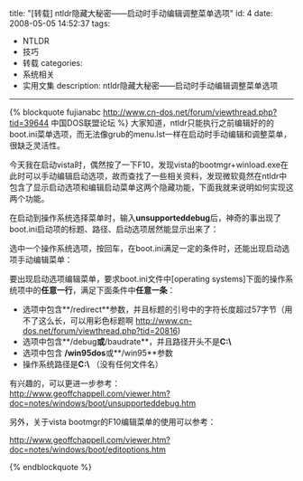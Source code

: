 title: "[转载] ntldr隐藏大秘密——启动时手动编辑调整菜单选项"
id: 4
date: 2008-05-05 14:52:37
tags: 
- NTLDR
- 技巧
- 转载
categories: 
- 系统相关
- 实用文集
description:  ntldr隐藏大秘密——启动时手动编辑调整菜单选项
---


{% blockquote fujianabc http://www.cn-dos.net/forum/viewthread.php?tid=39644 中国DOS联盟论坛 %}
 大家知道，ntldr只能执行之前编辑好的的boot.ini菜单选项，而无法像grub的menu.lst一样在启动时手动编辑和调整菜单，很缺乏灵活性。
 
 今天我在启动vista时，偶然按了一下F10，发现vista的bootmgr+winload.exe在此时可以手动编辑启动选项，故而查找了一些相关资料，发现微软竟然在ntldr中包含了显示启动选项和编辑启动菜单这两个隐藏功能，下面我就来说明如何实现这两个功能。

 在启动到操作系统选择菜单时，输入**unsupporteddebug**后，神奇的事出现了boot.ini启动项的标题、路径、启动选项居然能显示出来了：

 选中一个操作系统选项，按回车，在boot.ini满足一定的条件时，还能出现启动选项手动编辑菜单：

 要出现启动选项编辑菜单，要求boot.ini文件中[operating systems]下面的操作系统项中的**任意一行**，满足下面条件中**任意一条**：
 
* 选项中包含**/redirect**参数，并且标题的引号中的字符长度超过57字节（用不了这么长，可以用彩色标题啊 <http://www.cn-dos.net/forum/viewthread.php?tid=20816>)
* 选项中包含**/debug**或**/baudrate**，并且路径开头不是**C:\\**
* 选项中包含 **/win95dos**或**/win95**参数 
* 操作系统路径是**C:\\** （没有任何文件名）

有兴趣的，可以更进一步参考：  
 <http://www.geoffchappell.com/viewer.htm?doc=notes/windows/boot/unsupporteddebug.htm>
 
 另外，关于vista bootmgr的F10编辑菜单的使用可以参考：
 
 <http://www.geoffchappell.com/viewer.htm?doc=notes/windows/boot/editoptions.htm>
 
{% endblockquote %}